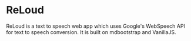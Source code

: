 # ReLoud

ReLoud is a text to speech web app which uses Google's WebSpeech API for text to speech conversion. 
It is built on mdbootstrap and VanillaJS.

